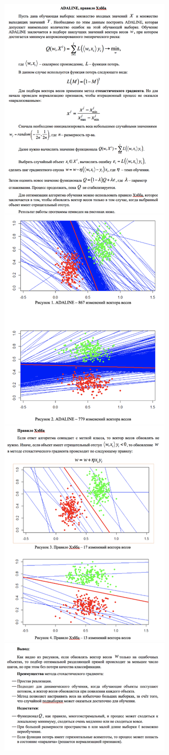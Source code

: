 ![](https://github.com/unlabel/Ignatenko/blob/master/lineynie/read/1.png?raw=true)
![](https://github.com/unlabel/Ignatenko/blob/master/lineynie/read/2.png?raw=true)
![](https://github.com/unlabel/Ignatenko/blob/master/lineynie/read/3.png?raw=true)
![](https://github.com/unlabel/Ignatenko/blob/master/lineynie/read/4.png?raw=true)